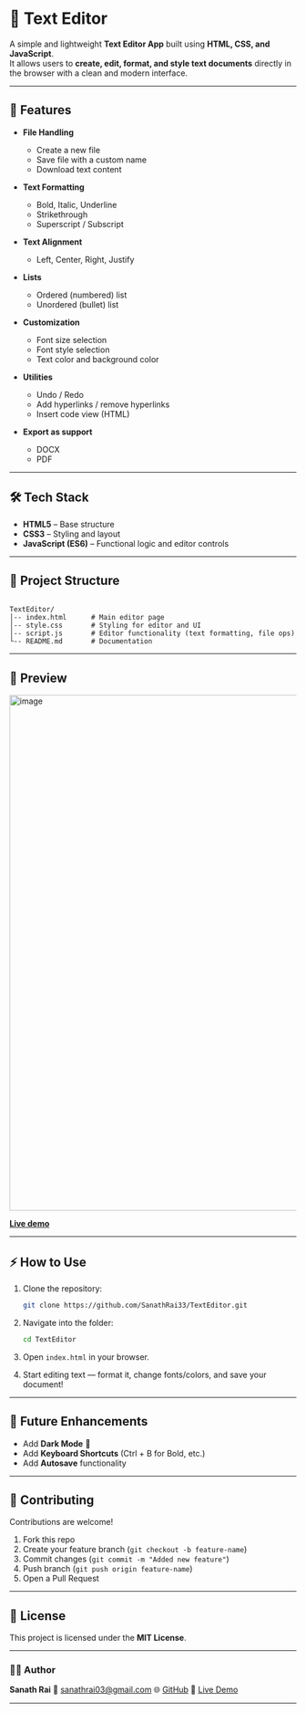 # 📝 Text Editor

A simple and lightweight **Text Editor App** built using **HTML, CSS, and JavaScript**.  
It allows users to **create, edit, format, and style text documents** directly in the browser with a clean and modern interface.

---

## 🚀 Features
- **File Handling**
  - Create a new file
  - Save file with a custom name
  - Download text content

- **Text Formatting**
  - Bold, Italic, Underline
  - Strikethrough
  - Superscript / Subscript

- **Text Alignment**
  - Left, Center, Right, Justify  

- **Lists**
  - Ordered (numbered) list
  - Unordered (bullet) list

- **Customization**
  - Font size selection
  - Font style selection
  - Text color and background color

- **Utilities**
  - Undo / Redo
  - Add hyperlinks / remove hyperlinks
  - Insert code view (HTML)

- **Export as support**
  - DOCX
  - PDF

---

## 🛠️ Tech Stack
- **HTML5** – Base structure  
- **CSS3** – Styling and layout  
- **JavaScript (ES6)** – Functional logic and editor controls  

---

## 📂 Project Structure
```

TextEditor/
│-- index.html      # Main editor page
│-- style.css       # Styling for editor and UI
│-- script.js       # Editor functionality (text formatting, file ops)
└-- README.md       # Documentation

````

---

## 📸 Preview
<img width="1919" height="904" alt="image" src="https://github.com/user-attachments/assets/a0b3d5d3-8eaa-47f9-87a5-30fe542b60c9" />

**[Live demo](https://sanathrai33.github.io/TextEditor/)** 

---

## ⚡ How to Use
1. Clone the repository:
   ```bash
   git clone https://github.com/SanathRai33/TextEditor.git
   ```

2. Navigate into the folder:

   ```bash
   cd TextEditor
   ```
3. Open `index.html` in your browser.
4. Start editing text — format it, change fonts/colors, and save your document!

---

## 🎯 Future Enhancements

* Add **Dark Mode** 🌙
* Add **Keyboard Shortcuts** (Ctrl + B for Bold, etc.)
* Add **Autosave** functionality

---

## 🤝 Contributing

Contributions are welcome!

1. Fork this repo
2. Create your feature branch (`git checkout -b feature-name`)
3. Commit changes (`git commit -m "Added new feature"`)
4. Push branch (`git push origin feature-name`)
5. Open a Pull Request

---

## 📜 License

This project is licensed under the **MIT License**.

---

### 👨‍💻 Author

**Sanath Rai**
📧 [sanathrai03@gmail.com](mailto:sanathrai03@gmail.com)
🌐 [GitHub](https://github.com/SanathRai33)
🔗 [Live Demo](https://sanathrai33.github.io/TextEditor/)

---
